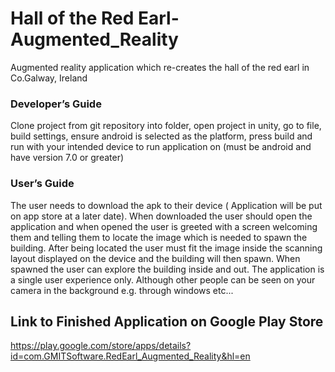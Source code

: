 # Hall of the Red Earl-Augmented_Reality
Augmented reality application which re-creates the hall of the red earl in Co.Galway, Ireland

### Developer’s Guide 
Clone project from git repository into folder, open project in unity, go to file, build settings, ensure android is selected as the platform, press build and run with your intended device to run application on (must be android and have version 7.0 or greater) 

### User’s Guide
The user needs to download the apk to their device ( Application will be put on app store at a later date). When downloaded the user should open the application and when opened the user is greeted with a screen welcoming them and telling them to locate the image which is needed to spawn the building. After being located the user must fit the image inside the scanning layout displayed on the device and the building will then spawn. When spawned the user can explore the building inside and out. The application is a single user experience only. Although other people can be seen on your camera in the background e.g. through windows etc...

## Link to Finished Application on Google Play Store
https://play.google.com/store/apps/details?id=com.GMITSoftware.RedEarl_Augmented_Reality&hl=en
